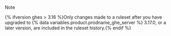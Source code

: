 > [!NOTE]
> {% ifversion ghes > 3.16 %}Only changes made to a ruleset after you have upgraded to {% data variables.product.prodname_ghe_server %} 3.17.0, or a later version, are included in the ruleset history.{% endif %}
